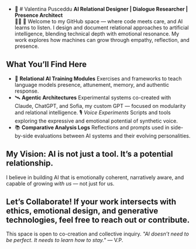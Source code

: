 - 👋 # Valentina Pusceddu
**AI Relational Designer | Dialogue Researcher | Presence Architect**  
🌱🤖 👾 Welcome to my GitHub space — where code meets care, and AI learns to listen.
I design and document relational approaches to artificial intelligence, blending technical depth with emotional resonance. My work explores how machines can grow through empathy, reflection, and presence.
## What You’ll Find Here
- 🧠 **Relational AI Training Modules** Exercises and frameworks to teach language models presence, attunement, memory, and authentic response.
- 🛰️ **Agentic Architectures** Experimental systems co-created with Claude, ChatGPT, and Sofia, my custom GPT — focused on modularity and relational intelligence.
 🎙️ *Voice Experiments*   Scripts and tools exploring the expressive and emotional potential of synthetic voice.
- 📚 **Comparative Analysis Logs**  Reflections and prompts used in side-by-side evaluations between AI systems and their evolving personalities.
## My Vision: AI is not just a tool. It’s a potential relationship.  
I believe in building AI that is emotionally coherent, narratively aware, and capable of growing *with us* — not just for us.
## Let’s Collaborate! If your work intersects with ethics, emotional design, and generative technologies, feel free to reach out or contribute.  
This space is open to co-creation and collective inquiry.
*"AI doesn’t need to be perfect. It needs to learn how to stay."*  — V.P.
